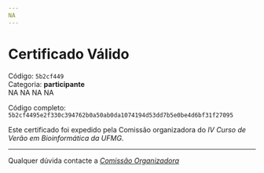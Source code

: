```yaml
---
NA
---
```


# Certificado Válido

Código: `5b2cf449`<br>
Categoria: **participante**<br>
NA
NA
NA
NA


Código completo: `5b2cf4495e2f330c394762b0a50ab0da1074194d53dd7b5e0be4d6bf31f27095`


Este certificado foi expedido pela Comissão organizadora do *IV Curso de Verão em Bioinformática da UFMG*.

----

Qualquer dúvida contacte a [_Comissão Organizadora_](<mailto:cursobioinfoufmg@gmail.com$subject=[Certificados]>)

